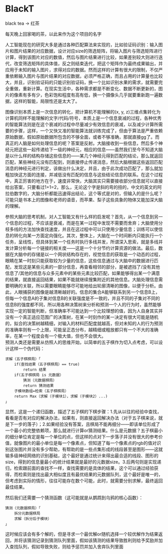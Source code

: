 # BlackT
black tea -> 红茶  

每天晚上回家喝的茶，以此来作为这个项目的名字  

人工智能现在的研究大多是通过各种匹配算法来实现的，比如验证码识别：输入图片和图片结果的对应数据，设计对应size的筛选矩阵，将输入图片与筛选矩阵进行计算，得到该图片对应的数值，然后与图片结果进行比较，如果差别较大则进行迭代，改变筛选矩阵的具体值，反之则结束迭代，把这个矩阵作为最终成果输出，并应用于未知的输入图片，求得对应的数据。然而这样的计算有很大的限制，不仅严重依赖输入图片与图片结果的对应数据，必须严格正确，而且占用的计算量也比较大，并且，识别验证码的只能识别验证码，换一个比如识别水果的需求，就需要完全重做，重新计算。在现实生活中，各种需求都是不断变化、数据不断更新的，图片的像素有多有少，色彩饱和程度有高有低，换一个摄像头几乎就要重新跑一遍数据，这样的智能，局限性还是太大了。  

图像识别本质上是一次信息的转化，把计算机不能理解的(x, y, z)三维点集转化为计算机同样不能理解的文字/代码/符号，本质上是一个信息衰减的过程，各种优秀的智能算法则是在这个衰减的过程中尽量减少有效信息的衰减，以及减少计算所需要的步骤，这样，一个又快又准的智能算法就训练完成了，但由于算法是严重依赖原始数据，假如原始数据所包含的不够全面，或者不够准确，那就直接gg了。而真正的人脑是如何处理信息的呢？答案是反射。大脑接收到一些信息，然后多个神经元把这些一起传递给下一级的神经元，相应的信息——虽然我们至今不知道大脑是以什么样的结构存储这些信息的——某几个神经元得到匹配的结论，那么就返回匹配，某些神经元没有匹配到，则直接停止传递消息，然后大脑根据这些返回匹配消息的神经元进行判定，该做出什么决定，并且，由于此次成功匹配了，那么就加粗加快这方面的连接，并减低没有匹配的信息与这些结论信息的联系。在这个过程中，真正厉害的地方在于，速度非常快，大脑其实只需要接收部分信息就可以直接给出答案，只要看过1+1=2，那么，无论这个字是斜的弯的扭的，中文的英文的阿拉伯数字的，大脑分析都能迅速得出结论，这个等式是对的，但输入的是什么呢？可能只是书本上的图像和老师的语音，而苹果、梨子这些具象的物体又能加深大脑的理解。  

参照大脑的思考机制，对人工智能又有什么样的启发呢？首先，从一个信息到另一个信息的过程，不应该是衰减，而是在某一过程中发现不需要而舍弃；大脑使用分枝多线的方法加快查找速度，并且在这过程中可以只使用少量信息；训练可以使信息的转化向某一方面定向强化。其次，整体上，大脑在一个时间断内只能执行一个任务，呈线性，但具体到某一个任务时执行多线并发，所谓深入思索，就是多线并发计算分析每一个链接的相关度——这是一个十分节约计算资源的做法。最后，数据在大脑中的存储是以一个网状结构存在的，视觉信息的获取是一个动态的过程，眼睛在某一时刻只能获取较为少量的信息，这些信息通过与大脑中的数据进行匹配，发现这是某些元素的一部分信息，再查看相邻的部分，是被遮挡了/没有其他信息了/其他的信息与众多元素中的某些元素比较匹配，如果能够得出某一个满意的结果，就直接返回结果，如果不能就继续搜集附近的其他信息。大脑处理信息需要明确的关联，所以需要眼睛能够尽可能地给出轮廓清晰的图像，以便于分析。由此，人眼捕获的图像是越清晰越好的。信息的集合A能够联系到另一个信息B上，但每一个信息A的子集对信息B的关联强度是不一致的，并且不同的子集对不同的信息B的强度都不同，所以用各种决策树来分析和预测一个人的行为时，虽然能够实现一定的智能判断，但准确率不可能达到一个比较理想的值，因为人自身其实并没有一个真正适应范围广的决策树，在某一时刻作的某一决定有很大可能是随机的，拟合的决策树越精细，对输入的材料匹配度就越高，但对未知的人的行为预测的准确率则有一个上限，可能呈正态分布，越精细或粗放都只有一个不大的准确率，在某一个程度会有一个极大值，但也不会很大。   
预测人类还是需要从仿照人的思维开始，以简单的五子棋作为切入点考虑，可以设计这样一个伪代码：  
```
求解（五子棋棋局）「  
    if(查找结果（五子棋棋局）== true)  
        return 结果  
    if(五子棋棋局 is 元数据）  
        猜测（元数据棋局）  
        return 猜测结果  
    子模块数组=检索（五子棋棋局）  
    return Max（求解（子模块1），求解（子模块2）...)  
」
```
显然，这是一个递归函数，描述了五子棋的下棋步骤：1.先从以往的经验中查找，看看是否有对应的解决办法，如果有，则直接返回解决办法（对于五子棋来说，就是下一步的落子）；2.如果经验没有答案，且棋局不能再细分——即该单位形成了一个最小的完整依赖项，那么就进行计算or猜测结果。什么是元数据？五子棋最小的细分单位肯定是每一个单位的点，但这样的点对下一步落子并没有很大的参考价值，就像图片的最小单位是每一个像素点，但知道了每一个像素点的rgb的值对识别这张图片并没有多少帮助，有帮助的是一些点集形成的线段甚至是图形——这就输多级神经网络的识别基础，这个最好是通过统计来得出最合适的线段、图形的size，得到的信息量最小的统计结果就是最好的元数据size。3.后两句则是实现递归，检索跟前面的查找不一样，查找需要的是具体的结果，这个可以通过经验获得，而检索则是找出最大相似度且有最优结果的元数据队列，这个最好是唯一的，但考虑到实际的情形，往往可能存在数个可能，此时，就需要分别求解，最终返回最佳结果。  

然后我们还需要一个猜测函数（这可能就是从鹦鹉到乌鸦的核心函数）：
```
猜测（元数据棋局）「  
    拆分元数据棋局  
    求解（拆分后子模块）  
」
```
这时候应该会有多个解的，但是寻求一个最优解or随机选择一个较优解作为结果返回，并将该猜测记录到猜测队列里面，假如该猜测的结果导致胜利则给予奖励并加入查找队列，假如导致失败，则给予惩罚并加入舍弃队列里面  


